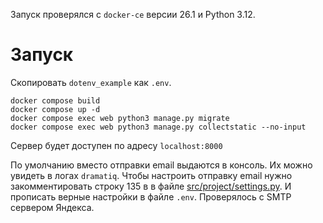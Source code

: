 Запуск проверялся с `docker-ce` версии 26.1 и Python 3.12.

# Запуск

Скопировать `dotenv_example` как `.env`.

```shell
docker compose build
docker compose up -d
docker compose exec web python3 manage.py migrate
docker compose exec web python3 manage.py collectstatic --no-input
```

Сервер будет доступен по адресу `localhost:8000`

По умолчанию вместо отправки email выдаются в консоль. Их можно увидеть в логах
`dramatiq`. Чтобы настроить отправку email нужно закомментировать строку 135 в
в файле [src/project/settings.py](src/project/settings.py). И прописать верные
настройки в файле `.env`. Проверялось с SMTP сервером Яндекса.
